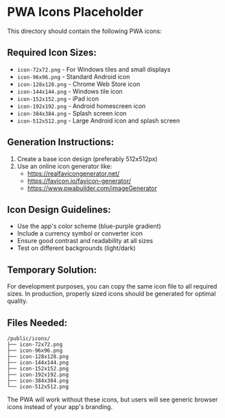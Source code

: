 # PWA Icons Placeholder

This directory should contain the following PWA icons:

## Required Icon Sizes:
- `icon-72x72.png` - For Windows tiles and small displays
- `icon-96x96.png` - Standard Android icon
- `icon-128x128.png` - Chrome Web Store icon
- `icon-144x144.png` - Windows tile icon
- `icon-152x152.png` - iPad icon
- `icon-192x192.png` - Android homescreen icon
- `icon-384x384.png` - Splash screen icon
- `icon-512x512.png` - Large Android icon and splash screen

## Generation Instructions:
1. Create a base icon design (preferably 512x512px)
2. Use an online icon generator like:
   - https://realfavicongenerator.net/
   - https://favicon.io/favicon-generator/
   - https://www.pwabuilder.com/imageGenerator

## Icon Design Guidelines:
- Use the app's color scheme (blue-purple gradient)
- Include a currency symbol or converter icon
- Ensure good contrast and readability at all sizes
- Test on different backgrounds (light/dark)

## Temporary Solution:
For development purposes, you can copy the same icon file to all required sizes.
In production, properly sized icons should be generated for optimal quality.

## Files Needed:
```
/public/icons/
├── icon-72x72.png
├── icon-96x96.png
├── icon-128x128.png
├── icon-144x144.png
├── icon-152x152.png
├── icon-192x192.png
├── icon-384x384.png
└── icon-512x512.png
```

The PWA will work without these icons, but users will see generic browser icons instead of your app's branding.
